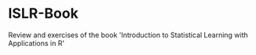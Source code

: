 # ISLR-Book
Review and exercises of the book 'Introduction to Statistical Learning with Applications in R'
